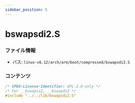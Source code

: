 ```yaml
---
sidebar_position: 5
---
```

# bswapsdi2.S

### ファイル情報

- パス: `linux-v6.12/arch/arm/boot/compressed/bswapsdi2.S`

### コンテンツ

```S
/* SPDX-License-Identifier: GPL-2.0-only */
/* For __bswapsi2, __bswapdi2 */
#include "../../lib/bswapsdi2.S"

```
